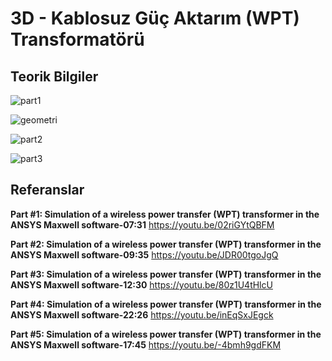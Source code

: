 # 3D - Kablosuz Güç Aktarım (WPT) Transformatörü

## Teorik Bilgiler
![part1](https://github.com/dagaca/Ansys-Maxwell-Portfolio/assets/80363244/d7582f55-15d6-486b-a2b8-f7a31b1daa3e)

![geometri](https://github.com/dagaca/Ansys-Maxwell-Portfolio/assets/80363244/6033d132-c9f0-4172-bc2b-4ad7198b6129)

![part2](https://github.com/dagaca/Ansys-Maxwell-Portfolio/assets/80363244/ece02060-6af6-4f8c-9ea5-3a40fc2174aa)

![part3](https://github.com/dagaca/Ansys-Maxwell-Portfolio/assets/80363244/8d0862f1-891d-4719-98dd-2bd7a961bec7)


## Referanslar
**Part #1: Simulation of a wireless power transfer (WPT) transformer in the ANSYS Maxwell software-07:31**
https://youtu.be/02riGYtQBFM 

**Part #2: Simulation of a wireless power transfer (WPT) transformer in the ANSYS Maxwell software-09:35**
https://youtu.be/JDR00tgoJgQ 

**Part #3: Simulation of a wireless power transfer (WPT) transformer in the ANSYS Maxwell software-12:30**
https://youtu.be/80z1U4tHlcU 

**Part #4: Simulation of a wireless power transfer (WPT) transformer in the ANSYS Maxwell software-22:26**
https://youtu.be/inEqSxJEgck 

**Part #5: Simulation of a wireless power transfer (WPT) transformer in the ANSYS Maxwell software-17:45**
https://youtu.be/-4bmh9gdFKM 
